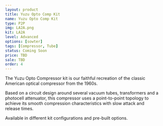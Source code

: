 ```yaml
---
layout: product
title: Yuzu Opto Comp Kit
name: Yuzu Opto Comp Kit
type: P2P
img: LA2A.png
kit: LA2A
level: Advanced
options: [sowter]
tags: [Compressor, Tube]
status: Coming Soon
price: TBD
sale: TBD
order: 4
---
```


The Yuzu Opto Compressor kit is our faithful recreation of the classic American optical compressor from the 1960s.

Based on a circuit design around several vacuum tubes, transformers and a photocell attenuator, this compressor uses a point-to-point topology to achieve its smooth compression characteristics with slow attack and release times.

Available in different kit configurations and pre-built options.
